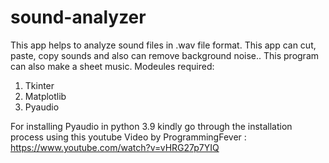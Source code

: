 # sound-analyzer
This app helps to analyze sound files in .wav file format. This app can cut, paste, copy sounds and also can remove background noise.. This program can also make a sheet music.
Modeules required:
1) Tkinter
2) Matplotlib
3) Pyaudio

For installing Pyaudio in python 3.9 kindly go through the installation process using this youtube Video by 
ProgrammingFever :
https://www.youtube.com/watch?v=vHRG27p7YIQ
